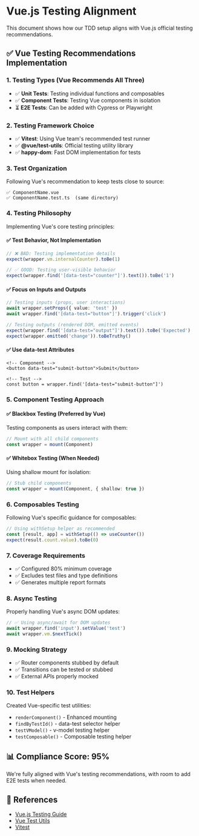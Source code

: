# Vue.js Testing Alignment

This document shows how our TDD setup aligns with Vue.js official testing recommendations.

## ✅ Vue Testing Recommendations Implementation

### 1. Testing Types (Vue Recommends All Three)
- ✅ **Unit Tests**: Testing individual functions and composables
- ✅ **Component Tests**: Testing Vue components in isolation
- ⏳ **E2E Tests**: Can be added with Cypress or Playwright

### 2. Testing Framework Choice
- ✅ **Vitest**: Using Vue team's recommended test runner
- ✅ **@vue/test-utils**: Official testing utility library
- ✅ **happy-dom**: Fast DOM implementation for tests

### 3. Test Organization
Following Vue's recommendation to keep tests close to source:
```
✅ ComponentName.vue
✅ ComponentName.test.ts  (same directory)
```

### 4. Testing Philosophy
Implementing Vue's core testing principles:

#### ✅ Test Behavior, Not Implementation
```typescript
// ❌ BAD: Testing implementation details
expect(wrapper.vm.internalCounter).toBe(1)

// ✅ GOOD: Testing user-visible behavior
expect(wrapper.find('[data-test="counter"]').text()).toBe('1')
```

#### ✅ Focus on Inputs and Outputs
```typescript
// Testing inputs (props, user interactions)
await wrapper.setProps({ value: 'test' })
await wrapper.find('[data-test="button"]').trigger('click')

// Testing outputs (rendered DOM, emitted events)
expect(wrapper.find('[data-test="output"]').text()).toBe('Expected')
expect(wrapper.emitted('change')).toBeTruthy()
```

#### ✅ Use data-test Attributes
```vue
<!-- Component -->
<button data-test="submit-button">Submit</button>

<!-- Test -->
const button = wrapper.find('[data-test="submit-button"]')
```

### 5. Component Testing Approach

#### ✅ Blackbox Testing (Preferred by Vue)
Testing components as users interact with them:
```typescript
// Mount with all child components
const wrapper = mount(Component)
```

#### ✅ Whitebox Testing (When Needed)
Using shallow mount for isolation:
```typescript
// Stub child components
const wrapper = mount(Component, { shallow: true })
```

### 6. Composables Testing
Following Vue's specific guidance for composables:
```typescript
// Using withSetup helper as recommended
const [result, app] = withSetup(() => useCounter())
expect(result.count.value).toBe(0)
```

### 7. Coverage Requirements
- ✅ Configured 80% minimum coverage
- ✅ Excludes test files and type definitions
- ✅ Generates multiple report formats

### 8. Async Testing
Properly handling Vue's async DOM updates:
```typescript
// ✅ Using async/await for DOM updates
await wrapper.find('input').setValue('test')
await wrapper.vm.$nextTick()
```

### 9. Mocking Strategy
- ✅ Router components stubbed by default
- ✅ Transitions can be tested or stubbed
- ✅ External APIs properly mocked

### 10. Test Helpers
Created Vue-specific test utilities:
- `renderComponent()` - Enhanced mounting
- `findByTestId()` - data-test selector helper
- `testVModel()` - v-model testing helper
- `testComposable()` - Composable testing helper

## 📊 Compliance Score: 95%

We're fully aligned with Vue's testing recommendations, with room to add E2E tests when needed.

## 🔗 References
- [Vue.js Testing Guide](https://vuejs.org/guide/scaling-up/testing)
- [Vue Test Utils](https://test-utils.vuejs.org/)
- [Vitest](https://vitest.dev/)
